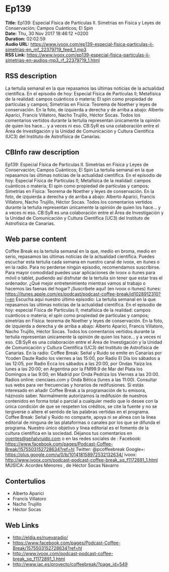 # Ep139  
**Title:** Ep139: Especial Física de Partículas II. Simetrías en Física y Leyes de Conservación; Campos Cuánticos; El Spin  
**Date:** Thu, 30 Nov 2017 18:46:12 +0200  
**Duration:** 02:02:59  
**Audio URL:** https://www.ivoox.com/ep139-especial-fisica-particulas-ii-simetrias-en_mf_22379719_feed_1.mp3  
**RSS Link:** https://www.ivoox.com/ep139-especial-fisica-particulas-ii-simetrias-en-audios-mp3_rf_22379719_1.html  

## RSS description
La tertulia semanal en la que repasamos las últimas noticias de la actualidad científica. En el episodio de hoy: Especial Física de Partículas II; Metafísica de la realidad: campos cuánticos o materia; El spin como propiedad de partículas y campos; Simetrías en Física: Teorema de Noether y leyes de conservación. En la foto, de izquierda a derecha y de arriba a abajo: Alberto Aparici, Francis Villatoro, Nacho Trujillo, Héctor Socas. Todos los comentarios vertidos durante la tertulia representan únicamente la opinión de quien los hace… y a veces ni eso. CB:SyR es una colaboración entre el Área de Investigación y la Unidad de Comunicación y Cultura Científica (UC3) del Instituto de Astrofísica de Canarias.

## CBInfo raw description
Ep139: Especial Física de Partículas II. Simetrías en Física y Leyes de Conservación; Campos Cuánticos; El Spin
La tertulia semanal en la que repasamos las últimas noticias de la actualidad científica. En el episodio de hoy: Especial Física de Partículas II; Metafísica de la realidad: campos cuánticos o materia; El spin como propiedad de partículas y campos; Simetrías en Física: Teorema de Noether y leyes de conservación. En la foto, de izquierda a derecha y de arriba a abajo: Alberto Aparici, Francis Villatoro, Nacho Trujillo, Héctor Socas. Todos los comentarios vertidos durante la tertulia representan únicamente la opinión de quien los hace… y a veces ni eso. CB:SyR es una colaboración entre el Área de Investigación y la Unidad de Comunicación y Cultura Científica (UC3) del Instituto de Astrofísica de Canarias.


## Web parse content
Coffee Break es la tertulia semanal en la que, medio en broma, medio en serio, repasamos las últimas noticias de la actualidad científica. Puedes escuchar esta tertulia cada semana en nuestro canal de ivoox, en itunes o en la radio. Para no perderse ningún episodio, recomendamos suscribirse. Para mayor comodidad puedes usar aplicaciones de ivoox o itunes para móvil o tablet, pudiendo así disfrutar de la tertulia sin tener que estar tras el ordenador. ¿Qué mejor entretenimiento mientras vamos al trabajo o hacemos las faenas del hogar? ¡Suscríbete aquí! (en ivoox o itunes) itunes: https://itunes.apple.com/es/podcast/podcast-coffee-break/id1028912310?l=en Escucha aquí nuestro último episodio: La tertulia semanal en la que repasamos las últimas noticias de la actualidad científica. En el episodio de hoy: especial Física de Partículas II; metafísica de la realidad: campos cuánticos o materia; el spin como propiedad de partículas y campos; simetrías en Física: teorema de Noether y leyes de conservación. En la foto, de izquierda a derecha y de arriba a abajo: Alberto Aparici, Francis Villatoro, Nacho Trujillo, Héctor Socas. Todos los comentarios vertidos durante la tertulia representan únicamente la opinión de quien los hace… y a veces ni eso. CB:SyR es una colaboración entre el Área de Investigación y la Unidad de Comunicación y Cultura Científica (UC3) del Instituto de Astrofísica de Canarias. En la radio: Coffee Break: Señal y Ruido se emite en Canarias por Ycoden Daute Radio los viernes a las 15:00, por Radio El Día los sábados a las 12:05, por Radio Ecca los sábados a las 20:00, por Ondas Yaiza los lunes a las 20:00; en Argentina por la FM99.9 de Mar del Plata los Domingos a las 9:00; en Madrid por Onda Pedriza los Viernes a las 20:00. Radios online: cienciaes.com y Onda Bética (lunes a las 11:00). Consultar sus webs para ver frecuencias y horarios de redifusiones. Si estás interesado en añadir Coffee Break a la programación de tu emisora, háznoslo saber. Normalmente autorizamos la redifusión de nuestros contenidos en forma total o parcial a cualquier medio que lo desee con la única condición de que se respeten los créditos, se cite la fuente y no se tergiverse o altere el sentido de las palabras vertidas en el programa. Coffee Break: Señal y Ruido no comparte, apoya ni se alinea con la línea editorial de ninguna de las plataformas o canales por los que se difunda el programa. Nuestro único objetivo y línea editorial es el fomento de la cultura científica en la sociedad. Déjanos tus comentarios en oyentes@señalyruido.com o en las redes sociales de : Facebook: https://www.facebook.com/pages/Podcast-Coffee-Break/1575503152728634?ref=hl Twitter: @pcoffeebreak Google+: https://plus.google.com/u/0/b/101418158972532132634/ ivoox: http://www.ivoox.com/podcast-podcast-coffee-break_sq_f1172891_1.html MÚSICA: Acordes Menores , de Héctor Socas Navarro

## Contertulios
- Alberto Aparici
- Francis Villatoro
- Nacho Trujillo
- Héctor Socas
## Web Links
- http://eldia.es/nuevaradio/
- https://www.facebook.com/pages/Podcast-Coffee-Break/1575503152728634?ref=hl
- http://www.ivoox.com/podcast-podcast-coffee-break_sq_f1172891_1.html
- http://www.iac.es/proyecto/coffeebreak/?page_id=549